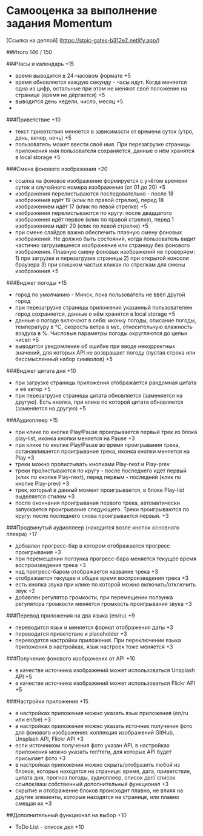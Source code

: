 # Самооценка за выполнение задания Momentum 
[Ссылка на деплой] (https://stoic-gates-b312e2.netlify.app/)


##Итого  146 / 150

###Часы и календарь +15
 - время выводится в 24-часовом формате +5
 - время обновляется каждую секунду - часы идут. Когда меняется одна из цифр, остальные при этом не меняют своё положение на странице (время не дёргается) +5
 - выводится день недели, число, месяц +5
 - 
###Приветствие +10
 - текст приветствия меняется в зависимости от времени суток (утро, день, вечер, ночь) +5
 - пользователь может ввести своё имя. При перезагрузке страницы приложения имя пользователя сохраняется, данные о нём хранятся в local storage +5

###Смена фонового изображения +20
 - ссылка на фоновое изображение формируется с учётом времени суток и случайного номера изображения (от 01 до 20) +5
 - изображения перелистываются последовательно - после 18 изображения идёт 19 (клик по правой стрелке), перед 18 изображением идёт 17 (клик по левой стрелке) +5
 - изображения перелистываются по кругу: после двадцатого изображения идёт первое (клик по правой стрелке), перед 1 изображением идёт 20 (клик по левой стрелке) +5
 - при смене слайдов важно обеспечить плавную смену фоновых изображений. Не должно быть состояний, когда пользователь видит частично загрузившееся изображение или страницу без фонового изображения. Плавную смену фоновых изображений не проверяем: 1) при загрузке и перезагрузке страницы 2) при открытой консоли браузера 3) при слишком частых кликах по стрелкам для смены изображения +5
 
###Виджет погоды +15
 - город по умолчанию - Минск, пока пользователь не ввёл другой город
 - при перезагрузке страницы приложения указанный пользователем город сохраняется, данные о нём хранятся в local storage +5
 - данные о погоде включают в себя: иконку погоды, описание погоды, температуру в °C, скорость ветра в м/с, относительную влажность воздуха в %. Числовые параметры погоды округляются до целых чисел +5
 - выводится уведомление об ошибке при вводе некорректных значений, для которых API не возвращает погоду (пустая строка или бессмысленный набор символов) +5

###Виджет цитата дня +10
 - при загрузке страницы приложения отображается рандомная цитата и её автор +5
 - при перезагрузке страницы цитата обновляется (заменяется на другую). Есть кнопка, при клике по которой цитата обновляется (заменяется на другую) +5

###Аудиоплеер +15
 - при клике по кнопке Play/Pause проигрывается первый трек из блока play-list, иконка кнопки меняется на Pause +3
 - при клике по кнопке Play/Pause во время проигрывания трека, останавливается проигрывание трека, иконка кнопки меняется на Play +3
 - треки можно пролистывать кнопками Play-next и Play-prev
 - треки пролистываются по кругу - после последнего идёт первый (клик по кнопке Play-next), перед первым - последний (клик по кнопке Play-prev) +3
 - трек, который в данный момент проигрывается, в блоке Play-list выделяется стилем +3
 - после окончания проигрывания первого трека, автоматически запускается проигрывание следующего. Треки проигрываются по кругу: после последнего снова проигрывается первый. +3

###Продвинутый аудиоплеер (находится возле кнопок основного плеера) +17
 - добавлен прогресс-бар в котором отображается прогресс проигрывания +3
 - при перемещении ползунка прогресс-бара меняется текущее время воспроизведения трека +3
 - над прогресс-баром отображается название трека +3
 - отображается текущее и общее время воспроизведения трека +3
 - есть кнопка звука при клике по которой можно включить/отключить звук +2
 - добавлен регулятор громкости, при перемещении ползунка регулятора громкости меняется громкость проигрывания звука +3

###Перевод приложения на два языка (en/ru) +9
 - переводится язык и меняется формат отображения даты +3
 - переводится приветствие и placeholder +3
 - переводятся настройки приложения. При переключении языка приложения в настройках, язык настроек тоже меняется +3

###Получение фонового изображения от API +10 
 - в качестве источника изображений может использоваться Unsplash API +5
 - в качестве источника изображений может использоваться Flickr API +5
 
###Настройки приложения +15
 - в настройках приложения можно указать язык приложения (en/ru или en/be) +3
 - в настройках приложения можно указать источник получения фото для фонового изображения: коллекция изображений GitHub, Unsplash API, Flickr API +3
 - если источником получения фото указан API, в настройках приложения можно указать тег/теги, для которых API будет присылает фото +3
 - в настройках приложения можно скрыть/отобразить любой из блоков, которые находятся на странице: время, дата, приветствие, цитата дня, прогноз погоды, аудиоплеер, список дел/  список ссылок/ваш собственный дополнительный функционал +3
 - скрытие и отображение блоков происходит плавно, не влияя на другие элементы, которые находятся на странице, или плавно смещая их +3

##Дополнительный функционал на выбор +10
 - ToDo List - список дел +10
